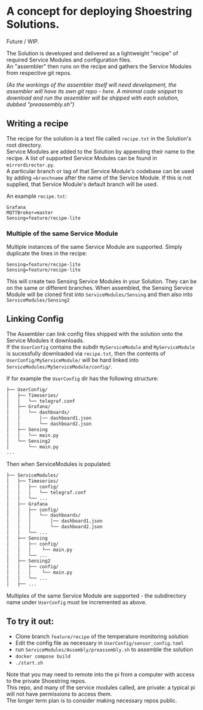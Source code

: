 # A concept for deploying Shoestring Solutions.

Future / WIP. 

The Solution is developed and delivered as a lightweight "recipe" of required Service Modules and configuration files.  
An "assembler" then runs on the recipe and gathers the Service Modules from respective git repos.  

<i>(As the workings of the assembler itself will need development, the assembler will have its own git repo - here. A minimal code snippet to download and run the assembler will be shipped with each solution, dubbed "preassembly.sh") </i>  


## Writing a recipe
The recipe for the solution is a text file called `recipe.txt` in the Solution's root directory.  
Service Modules are added to the Solution by appending their name to the recipe. A list of supported Service Modules can be found in `mirrordirector.py`.  
A particular branch or tag of that Service Module's codebase can be used by adding `=branchname` after the name of the Service Module. If this is not supplied, that Service Module's default branch will be used.

An example `recipe.txt`:
```
Grafana
MQTTBroker=master
Sensing=feature/recipe-lite
```


### Multiple of the same Service Module
Multiple instances of the same Service Module are supported. Simply duplicate the lines in the recipe:
```
Sensing=feature/recipe-lite
Sensing=feature/recipe-lite
```
This will create two Sensing Service Modules in your Solution. They can be on the same or different branches. 
When assembled, the Sensing Service Module will be cloned first into `ServiceModules/Sensing` and then also into `ServiceModules/Sensing2`


## Linking Config

The Assembler can link config files shipped with the solution onto the Service Modules it downloads.  
If the `UserConfig` contains the subdir `MyServiceModule` and `MyServiceModule` is sucessfully downloaded via `recipe.txt`, then the contents of `UserConfig/MyServiceModule/` will be hard linked into `ServiceModules/MyServiceModule/config/`. 


If for example the `UserConfig` dir has the following structure:

```bash
├── UserConfig/
│   ├── Timeseries/
│   │   └── telegraf.conf
│   ├── Grafana/
│   │   └── dashboards/
│   │       │── dashboard1.json
│   │       └── dashboard2.json
│   ├── Sensing
│   │   └── main.py
│   └── Sensing2
│       └── main.py
...
```
Then when ServiceModules is populated:

```bash
├── ServiceModules/
│   ├── Timeseries/
│   │   ├── config/
│   │   │   └── telegraf.conf
│   │   └── ...
│   ├── Grafana
│   │   ├── config/
│   │   │   └── dashboards/
│   │   │       │── dashboard1.json
│   │   │       └── dashboard2.json
│   │   └── ...
│   ├── Sensing
│   │   ├── config/
│   │   │    └── main.py
│   │   └── ...
│   ├── Sensing2
│   │   ├── config/
│   │   │    └── main.py
│   │   └── ...
│   ├── ...
```
Multiples of the same Service Module are supported - the subdirectory name under `UserConfig` must be incremented as above.


## To try it out:

- Clone branch `feature/recipe` of the temperature monitoring solution
- Edit the config file as necessary in `UserConfig/sensor_config.toml`
- run `ServiceModules/Assembly/preassembly.sh` to assemble the solution
- `docker compose build`
- `./start.sh`

Note that you may need to remote into the pi from a computer with access to the private Shoestring repos.  
This repo, and many of the service modules called, are private: a typical pi will not have permissions to access them.  
The longer term plan is to consider making necessary repos public.
